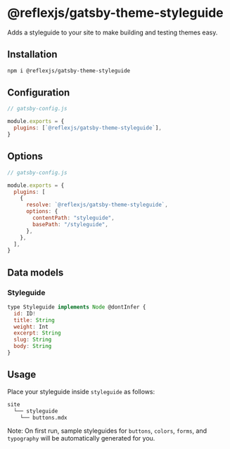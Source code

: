 # @reflexjs/gatsby-theme-styleguide

Adds a styleguide to your site to make building and testing themes easy.

## Installation

```sh
npm i @reflexjs/gatsby-theme-styleguide
```

## Configuration

```js
// gatsby-config.js

module.exports = {
  plugins: [`@reflexjs/gatsby-theme-styleguide`],
}
```

## Options

```js
// gatsby-config.js

module.exports = {
  plugins: [
    {
      resolve: `@reflexjs/gatsby-theme-styleguide`,
      options: {
        contentPath: "styleguide",
        basePath: "/styleguide",
      },
    },
  ],
}
```

## Data models

### Styleguide

```js
type Styleguide implements Node @dontInfer {
  id: ID!
  title: String
  weight: Int
  excerpt: String
  slug: String
  body: String
}
```

## Usage

Place your styleguide inside `styleguide` as follows:

```sh
site
  └── styleguide
    └── buttons.mdx
```

Note: On first run, sample styleguides for `buttons`, `colors`, `forms`, and `typography` will be automatically generated for you.
